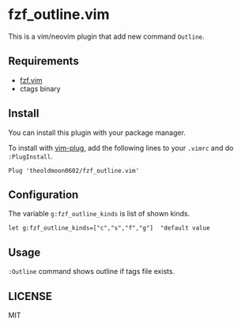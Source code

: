 # fzf_outline.vim

This is a vim/neovim plugin that add new command `Outline`.

## Requirements

- [fzf.vim](https://github.com/gmarik/vundle)
- ctags binary

## Install

You can install this plugin with your package manager. 

To install with [vim-plug](https://github.com/junegunn/vim-plug), add the following lines to your `.vimrc` and do `:PlugInstall`.

```
Plug 'theoldmoon0602/fzf_outline.vim'
```

## Configuration

The variable `g:fzf_outline_kinds` is list of shown kinds.
```
let g:fzf_outline_kinds=["c","s","f","g"]  "default value
```

## Usage
`:Outline` command shows outline if tags file exists.

## LICENSE
MIT
